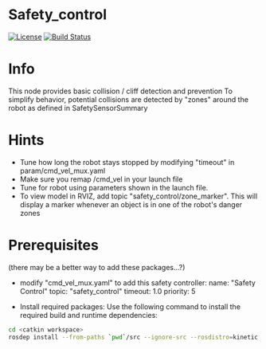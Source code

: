 # Safety_control

[![License](https://img.shields.io/badge/License-Apache%202.0-blue.svg)](https://opensource.org/licenses/Apache-2.0)
[![Build Status](https://travis-ci.org/shinselrobots/safety_control.svg?branch=master)](https://travis-ci.org/shinselrobots/safety_control)

# Info
   This node provides basic collision / cliff detection and prevention
   To simplify behavior, potential collisions are detected by "zones" around the robot
   as defined in SafetySensorSummary

# Hints
   - Tune how long the robot stays stopped by modifying "timeout" in param/cmd_vel_mux.yaml
   - Make sure you remap /cmd_vel in your launch file
   - Tune for robot using parameters shown in the launch file.
   - To view model in RVIZ, add topic "safety_control/zone_marker".  This will display a marker 
     whenever an object is in one of the robot's danger zones

# Prerequisites
   (there may be a better way to add these packages...?)
   - modify "cmd_vel_mux.yaml" to add this safety controller:
        name:        "Safety Control"
        topic:       "safety_control"
        timeout:     1.0
        priority:    5

   - Install required packages:
Use the following command to install the required build and runtime dependencies:
```bash
cd <catkin workspace>
rosdep install --from-paths `pwd`/src --ignore-src --rosdistro=kinetic -y
```

